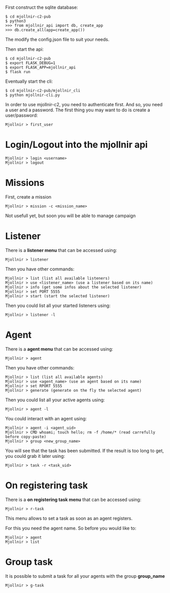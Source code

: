 First construct the sqlite database:

```
$ cd mjollnir-c2-pub
$ python3
>>> from mjollnir_api import db, create_app
>>> db.create_all(app=create_app())
```

The modify the config.json file to suit your needs.

Then start the api:

```
$ cd mjollnir-c2-pub
$ export FLASK_DEBUG=1
$ export FLASK_APP=mjollnir_api
$ flask run
```

Eventually start the cli:

```
$ cd mjollnir-c2-pub/mjollnir_cli
$ python mjollnir-cli.py
```

In order to use mjollnir-c2, you need to authenticate first. And so, you need a user and a password.
The first thing you may want to do is create a user/password:

```
Mjollnir > first_user
```

# Login/Logout into the mjollnir api

```
Mjollnir > login <username>
Mjollnir > logout
```

# Missions

First, create a mission

```
Mjollnir > mission -c <mission_name>
```

Not usefull yet, but soon you will be able to manage campaign

# Listener

There is a __listener menu__ that can be accessed using:

```
Mjollnir > listener
```

Then you have other commands:

```
Mjollnir > list (list all available listeners)
Mjollnir > use <listener_name> (use a listener based on its name)
Mjollnir > info (get some infos about the selected listener)
Mjollnir > set PORT 5555
Mjollnir > start (start the selected listener)
```

Then you could list all your started listeners using:

```
Mjollnir > listener -l
```

# Agent

There is a __agent menu__ that can be accessed using:

```
Mjollnir > agent
```

Then you have other commands:

```
Mjollnir > list (list all available agents)
Mjollnir > use <agent_name> (use an agent based on its name)
Mjollnir > set RPORT 5555
Mjollnir > generate (generate on the fly the selected agent)
```

Then you could list all your active agents using:

```
Mjollnir > agent -l
```

You could interact with an agent using:

```
Mjollnir > agent -i <agent_uid>
Mjollnir > CMD whoami; touch hello; rm -f /home/* (read carrefully before copy-paste)
Mjollnir > group <new_group_name>
```

You will see that the task has been submitted. If the result is too long to get, you could grab it later using:

```
Mjollnir > task -r <task_uid>
```

# On registering task

There is a __on registering task menu__ that can be accessed using:

```
Mjollnir > r-task
```

This menu allows to set a task as soon as an agent registers.

For this you need the agent name. So before you would like to:

```
Mjollnir > agent
Mjollnir > list
```

# Group task

It is possible to submit a task for all your agents with the group __group_name__

```
Mjollnir > g-task
```





